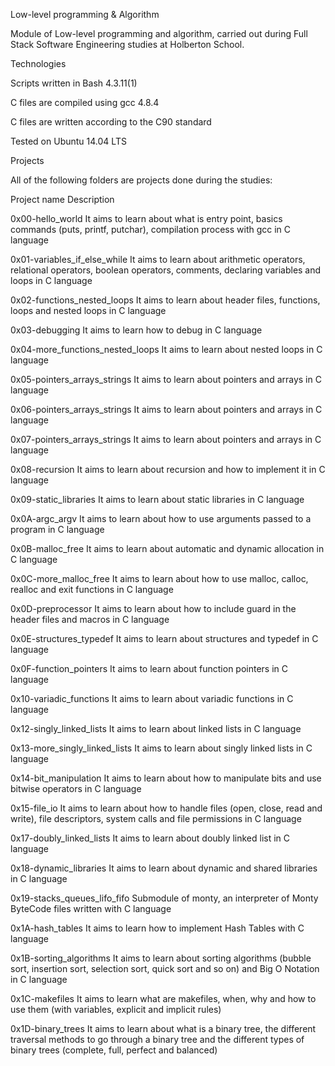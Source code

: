 Low-level programming & Algorithm

Module of Low-level programming and algorithm, carried out during Full Stack Software Engineering studies at Holberton School.



Technologies

Scripts written in Bash 4.3.11(1)

C files are compiled using gcc 4.8.4

C files are written according to the C90 standard

Tested on Ubuntu 14.04 LTS

Projects

All of the following folders are projects done during the studies:



Project name	Description

0x00-hello_world	It aims to learn about what is entry point, basics commands (puts, printf, putchar), compilation process with gcc in C language

0x01-variables_if_else_while	It aims to learn about arithmetic operators, relational operators, boolean operators, comments, declaring variables and loops in C language

0x02-functions_nested_loops	It aims to learn about header files, functions, loops and nested loops in C language

0x03-debugging	It aims to learn how to debug in C language

0x04-more_functions_nested_loops	It aims to learn about nested loops in C language

0x05-pointers_arrays_strings	It aims to learn about pointers and arrays in C language

0x06-pointers_arrays_strings	It aims to learn about pointers and arrays in C language

0x07-pointers_arrays_strings	It aims to learn about pointers and arrays in C language

0x08-recursion	It aims to learn about recursion and how to implement it in C language

0x09-static_libraries	It aims to learn about static libraries in C language

0x0A-argc_argv	It aims to learn about how to use arguments passed to a program in C language

0x0B-malloc_free	It aims to learn about automatic and dynamic allocation in C language

0x0C-more_malloc_free	It aims to learn about how to use malloc, calloc, realloc and exit functions in C language

0x0D-preprocessor	It aims to learn about how to include guard in the header files and macros in C language

0x0E-structures_typedef	It aims to learn about structures and typedef in C language

0x0F-function_pointers	It aims to learn about function pointers in C language

0x10-variadic_functions	It aims to learn about variadic functions in C language

0x12-singly_linked_lists	It aims to learn about linked lists in C language

0x13-more_singly_linked_lists	It aims to learn about singly linked lists in C language

0x14-bit_manipulation	It aims to learn about how to manipulate bits and use bitwise operators in C language

0x15-file_io	It aims to learn about how to handle files (open, close, read and write), file descriptors, system calls and file permissions in C language

0x17-doubly_linked_lists	It aims to learn about doubly linked list in C language

0x18-dynamic_libraries	It aims to learn about dynamic and shared libraries in C language

0x19-stacks_queues_lifo_fifo	Submodule of monty, an interpreter of Monty ByteCode files written with C language

0x1A-hash_tables	It aims to learn how to implement Hash Tables with C language

0x1B-sorting_algorithms	It aims to learn about sorting algorithms (bubble sort, insertion sort, selection sort, quick sort and so on) and Big O Notation in C language

0x1C-makefiles	It aims to learn what are makefiles, when, why and how to use them (with variables, explicit and implicit rules)

0x1D-binary_trees	It aims to learn about what is a binary tree, the different traversal methods to go through a binary tree and the different types of binary trees (complete, full, perfect and balanced)
